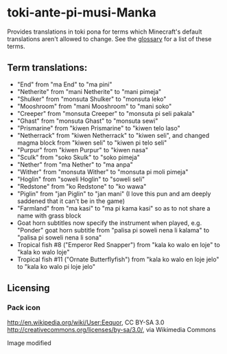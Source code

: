 # toki-ante-pi-musi-Manka
Provides translations in toki pona for terms which Minecraft's default translations aren't allowed to change. See the [glossary](https://docs.google.com/spreadsheets/d/1xxDvR2MrPUaxXwNfn-oJX-fBerEsZkfo/edit#gid=810030519) for a list of these terms.

## Term translations:
* "End" from "ma End" to "ma pini"
* "Netherite" from "mani Netherite" to "mani pimeja"
* "Shulker" from "monsuta Shulker" to "monsuta leko"
* "Mooshroom" from "mani Mooshroom" to "mani soko"
* "Creeper" from "monsuta Creeper" to "monsuta pi seli pakala"
* "Ghast" from "monsuta Ghast" to "monsuta sewi"
* "Prismarine" from "kiwen Prismarine" to "kiwen telo laso"
* "Netherrack" from "kiwen Netherrack" to "kiwen seli", and changed magma block from "kiwen seli" to "kiwen pi telo seli"
* "Purpur" from "kiwen Purpur" to "kiwen nasa"
* "Sculk" from "soko Skulk" to "soko pimeja"
* "Nether" from "ma Nether" to "ma anpa"
* "Wither" from "monsuta Wither" to "monsuta pi moli pimeja"
* "Hoglin" from "soweli Hoglin" to "soweli seli"
* "Redstone" from "ko Redstone" to "ko wawa"
* "Piglin" from "jan Piglin" to "jan mani" (I love this pun and am deeply saddened that it can't be in the game)
* "Farmland" from "ma kasi" to "ma pi kama kasi" so as to not share a name with grass block
* Goat horn subtitles now specify the instrument when played, e.g. "Ponder" goat horn subtitle from "palisa pi soweli nena li kalama" to "palisa pi soweli nena li sona"
* Tropical fish #8 ("Emperor Red Snapper") from "kala ko walo en loje" to "kala ko walo loje"
* Tropical fish #11 ("Ornate Butterflyfish") from "kala ko walo en loje jelo" to "kala ko walo pi loje jelo"

## Licensing
### Pack icon
http://en.wikipedia.org/wiki/User:Eequor, CC BY-SA 3.0 <http://creativecommons.org/licenses/by-sa/3.0/>, via Wikimedia Commons

Image modified
